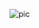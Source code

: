 ![pic](http://i.piccy.info/i9/1c51f2d65ef43e042435b192fdd5a9e1/1554789603/18551/1309575/6f02c72cd98df59415f8211e92570134.png)


